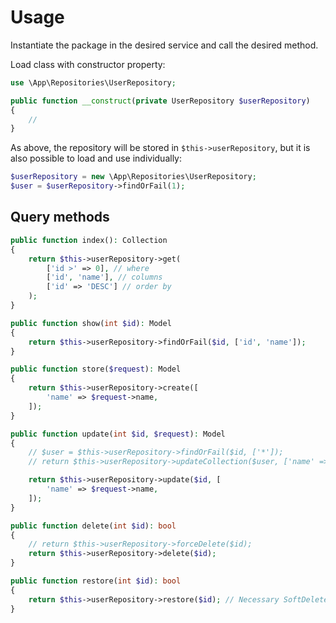 # Usage

Instantiate the package in the desired service and call the desired method.

Load class with constructor property:
```php
use \App\Repositories\UserRepository;

public function __construct(private UserRepository $userRepository)
{
    //
}
```

As above, the repository will be stored in `$this->userRepository`, but it is also possible to load and use individually:

```php
$userRepository = new \App\Repositories\UserRepository;
$user = $userRepository->findOrFail(1);
```

## Query methods

```php
public function index(): Collection
{
    return $this->userRepository->get(
        ['id >' => 0], // where
        ['id', 'name'], // columns
        ['id' => 'DESC'] // order by
    );
}

public function show(int $id): Model
{
    return $this->userRepository->findOrFail($id, ['id', 'name']);
}

public function store($request): Model
{
    return $this->userRepository->create([
        'name' => $request->name,
    ]);
}

public function update(int $id, $request): Model
{
    // $user = $this->userRepository->findOrFail($id, ['*']);
    // return $this->userRepository->updateCollection($user, ['name' => ...]);

    return $this->userRepository->update($id, [
        'name' => $request->name,
    ]);
}

public function delete(int $id): bool
{
    // return $this->userRepository->forceDelete($id);
    return $this->userRepository->delete($id);
}

public function restore(int $id): bool
{
    return $this->userRepository->restore($id); // Necessary SoftDelete
}
```
